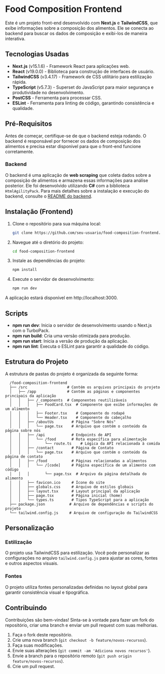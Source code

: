 # Food Composition Frontend

Este é um projeto front-end desenvolvido com **Next.js** e **TailwindCSS**, que exibe informações sobre a composição dos alimentos. Ele se conecta ao backend para buscar os dados de composição e exibi-los de maneira interativa.

## Tecnologias Usadas

- **Next.js** (v15.1.6) - Framework React para aplicações web.
- **React** (v19.0.0) - Biblioteca para construção de interfaces de usuário.
- **TailwindCSS** (v3.4.17) - Framework de CSS utilitário para estilização rápida.
- **TypeScript** (v5.7.3) - Superset do JavaScript para maior segurança e produtividade no desenvolvimento.
- **PostCSS** - Ferramenta para processar CSS.
- **ESLint** - Ferramenta para linting de código, garantindo consistência e qualidade.

## Pré-Requisitos

Antes de começar, certifique-se de que o backend esteja rodando. O backend é responsável por fornecer os dados de composição dos alimentos e precisa estar disponível para que o front-end funcione corretamente.

### Backend

O backend é uma aplicação de **web scraping** que coleta dados sobre a composição de alimentos e armazena essas informações para análise posterior. Ele foi desenvolvido utilizando **C#** com a biblioteca `HtmlAgilityPack`. Para mais detalhes sobre a instalação e execução do backend, consulte o [README do backend](https://github.com/heidegomes/Food-Composition-Project/blob/main/Backend/FoodCompositionScraper/README.md).

## Instalação (Frontend)

1. Clone o repositório para sua máquina local:
   ```bash
   git clone https://github.com/seu-usuario/food-composition-frontend.git

2. Navegue até o diretório do projeto:
   ```bash
   cd food-composition-frontend 

4. Instale as dependências do projeto:
   ```bash
   npm install

5. Execute o servidor de desenvolvimento:
   ```bash
   npm run dev

  A aplicação estará disponível em http://localhost:3000.

## Scripts

- **npm run dev**: Inicia o servidor de desenvolvimento usando o Next.js com o TurboPack.
- **npm run build**: Cria uma versão otimizada para produção.
- **npm run start**: Inicia a versão de produção da aplicação.
- **npm run lint**: Executa o ESLint para garantir a qualidade do código.

## Estrutura do Projeto

A estrutura de pastas do projeto é organizada da seguinte forma:

      /food-composition-frontend
      ├── /src                  # Contém os arquivos principais do projeto
      │   ├── /app              # Contém as páginas e componentes principais da aplicação
      │   │   ├── /_components  # Componentes reutilizáveis
      │   │   │   ├── FoodCard.tsx  # Componente que exibe informações de um alimento
      │   │   │   ├── Footer.tsx    # Componente do rodapé
      │   │   │   └── Header.tsx    # Componente do cabeçalho
      │   │   ├── /aboutUs        # Página "Sobre Nós"
      │   │   │   └── page.tsx    # Arquivo que contém o conteúdo da página sobre nós
      │   │   ├── /api            # Endpoints de API
      │   │   │   └── /food       # Rota específica para alimentação
      │   │   │       └── route.ts    # Lógica da API relacionada à comida
      │   │   ├── /contact        # Página de Contato
      │   │   │   └── page.tsx    # Arquivo que contém o conteúdo da página de contato
      │   │   ├── /food           # Páginas relacionadas a alimentos
      │   │   │   └── /[code]     # Página específica de um alimento com código
      │   │   │       └── page.tsx  # Arquivo da página detalhada do alimento
      │   │   ├── favicon.ico     # Ícone do site
      │   │   ├── globals.css     # Arquivo de estilos globais
      │   │   ├── layout.tsx      # Layout principal da aplicação
      │   │   ├── page.tsx        # Página inicial (home)
      │   │   └── types.ts        # Tipos TypeScript para a aplicação
      ├── package.json           # Arquivo de dependências e scripts do projeto
      └── tailwind.config.js     # Arquivo de configuração do TailwindCSS



## Personalização

### Estilização

O projeto usa TailwindCSS para estilização. Você pode personalizar as configurações no arquivo `tailwind.config.js` para ajustar as cores, fontes e outros aspectos visuais.

### Fontes

O projeto utiliza fontes personalizadas definidas no layout global para garantir consistência visual e tipográfica.

## Contribuindo

Contribuições são bem-vindas! Sinta-se à vontade para fazer um fork do repositório, criar uma branch e enviar um pull request com suas melhorias.

1. Faça o fork deste repositório.
2. Crie uma nova branch (`git checkout -b feature/novos-recursos`).
3. Faça suas modificações.
4. Envie suas alterações (`git commit -am 'Adiciona novos recursos'`).
5. Envie a branch para o repositório remoto (`git push origin feature/novos-recursos`).
6. Crie um pull request.
